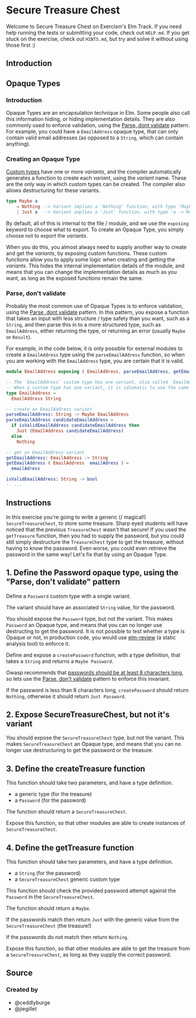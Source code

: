 # Secure Treasure Chest

Welcome to Secure Treasure Chest on Exercism's Elm Track.
If you need help running the tests or submitting your code, check out `HELP.md`.
If you get stuck on the exercise, check out `HINTS.md`, but try and solve it without using those first :)

## Introduction

## Opaque Types

### Introduction

Opaque Types are an encapsulation technique in Elm.
Some people also call this information hiding, or hiding implementation details.
They are also commonly used to enforce validation, using the [Parse, dont validate][parse-dont-validate] pattern.
For example, you could have a `EmailAddress` opaque type, that can only contain valid email addresses (as opposed to a `String`, which can contain anything).

### Creating an Opaque Type

[Custom types][custom-types] have one or more *variants*, and the compiler automatically generates a function to create each *variant*, using the *variant* name.
These are the only way in which custom types can be created.
The compiler also allows destructuring for these variants.

```elm
type Maybe a
    = Nothing --> Variant implies a 'Nothing' function, with type 'Maybe a', and destructuring of 'Nothing'
    | Just a  --> Variant implies a 'Just' function, with type 'a -> Maybe a', and destructuring of 'Just _'
```

By default, all of this is internal to the file / module, and we use the `exposing` keyword to choose what to export.
To create an Opaque Type, you simply choose not to export the *variants*.

When you do this, you almost always need to supply another way to create and get the *variants*, by exposing custom functions.
These custom functions allow you to apply some logic when creating and getting the *variants*.
This hides the internal implementation details of the module, and means that you can change the implementation details as much as you want, as long as the exposed functions remain the same.

### Parse, don't validate

Probably the most common use of Opaque Types is to enforce validation, using the [Parse, dont validate][parse-dont-validate] pattern.
In this pattern, you expose a function that takes an input with less structure / type safety than you want, such as a `String`, and then parse this in to a more structured type, such as `EmailAddress`, either returning the type, or returning an error (usually `Maybe` or `Result`).

For example, in the code below, it is only possible for external modules to create a `EmailAddress` type using the `parseEmailAddress` function, so when you are working with the `EmailAddress` type, you are certain that it is valid.

```elm
module EmailAddress exposing ( EmailAddress, parseEmailAddress, getEmailAddress )

-- The `EmailAddress` custom type has one variant, also called `EmailAddress`
-- When a custom type has one variant, it is idiomatic to use the same name for both.
type EmailAddress = 
  EmailAddress String

-- create an EmailAddress variant
parseEmailAddress: String -> Maybe EmailAddress
parseEmailAddress candidateEmailAddress =   
  if isValidEmailAddress candidateEmailAddress then
    Just (EmailAddress candidateEmailAddress)
  else
    Nothing

-- get an EmailAddress variant
getEmailAddress: EmailAddress -> String
getEmailAddress ( EmailAddress  emailAdress ) =
  emailAdress

isValidEmailAddress: String -> bool
-- ... 
```

[custom-types]: https://guide.elm-lang.org/types/custom_types.html
[parse-dont-validate]: https://lexi-lambda.github.io/blog/2019/11/05/parse-don-t-validate/
[uphold-invariants]: https://ckoster22.medium.com/advanced-types-in-elm-opaque-types-ec5ec3b84ed2

## Instructions

In this exercise you're going to write a generic (/ magical!) `SecureTreasureChest`, to store some treasure.
Sharp eyed students will have noticed that the previous `TreasureChest` wasn't that secure!
If you used the `getTreasure` function, then you had to supply the password, but you could still simply destructure the `TreasureChest` type to get the treasure, without having to know the password.
Even worse, you could even retrieve the password in the same way!
Let's fix that by using an Opaque Type.

## 1. Define the Password opaque type, using the "Parse, don't validate" pattern

Define a `Password` custom type with a single variant.

The variant should have an associated `String` value, for the password.

You should expose the `Password` type, but not the variant.
This makes `Password` an Opaque type, and means that you can no longer use destructing to get the password.
It is not possible to test whether a type is Opaque or not, in production code, you would use [elm-review][elm-review] (a static analysis tool) to enforce it.

Define and expose a `createPassword` function, with a type definition, that takes a `String` and returns a `Maybe Password`.

Owasp recommends that [passwords should be at least 8 characters long][owasp-password-length], so lets use the [Parse, don't validate][parse-dont-validate] pattern to enforce this invariant.

If the password is less than 8 characters long, `createPassword` should return `Nothing`, otherwise it should return `Just Password`.

## 2. Expose SecureTreasureChest, but not it's variant

You should expose the `SecureTreasureChest` type, but not the variant.
This makes `SecureTreasureChest` an Opaque type, and means that you can no longer use destructuring to get the password or the treasure.

## 3. Define the createTreasure function

This function should take two parameters, and have a type definition.

- a generic type (for the treasure)
- a `Password` (for the password)

The function should return a `SecureTreasureChest`.

Expose this function, so that other modules are able to create instances of `SecureTreasureChest`.

## 4. Define the getTreasure function

This function should take two parameters, and have a type definition.

- a `String` (for the password)
- a `SecureTreasureChest` generic custom type

This function should check the provided password attempt against the `Password` in the `SecureTreasureChest`.

The function should return a `Maybe`.

If the passwords match then return `Just` with the generic value from the `SecureTreasureChest` (the treasure!)

If the passwords do not match then return `Nothing`.

Expose this function, so that other modules are able to get the treasure from a `SecureTreasureChest`, as long as they supply the correct password.


[owasp-password-length]: https://cheatsheetseries.owasp.org/cheatsheets/Authentication_Cheat_Sheet.html#implement-proper-password-strength-controls
[elm-review]: https://package.elm-lang.org/packages/jfmengels/elm-review/latest/
[parse-dont-validate]: https://lexi-lambda.github.io/blog/2019/11/05/parse-don-t-validate/

## Source

### Created by

- @ceddlyburge
- @jiegillet